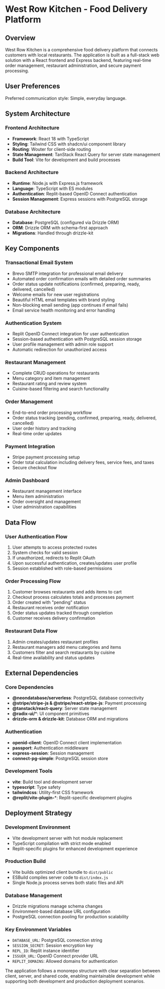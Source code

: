 # West Row Kitchen - Food Delivery Platform

## Overview

West Row Kitchen is a comprehensive food delivery platform that connects customers with local restaurants. The application is built as a full-stack web solution with a React frontend and Express backend, featuring real-time order management, restaurant administration, and secure payment processing.

## User Preferences

Preferred communication style: Simple, everyday language.

## System Architecture

### Frontend Architecture
- **Framework**: React 18 with TypeScript
- **Styling**: Tailwind CSS with shadcn/ui component library
- **Routing**: Wouter for client-side routing
- **State Management**: TanStack React Query for server state management
- **Build Tool**: Vite for development and build processes

### Backend Architecture
- **Runtime**: Node.js with Express.js framework
- **Language**: TypeScript with ES modules
- **Authentication**: Replit-based OpenID Connect authentication
- **Session Management**: Express sessions with PostgreSQL storage

### Database Architecture
- **Database**: PostgreSQL (configured via Drizzle ORM)
- **ORM**: Drizzle ORM with schema-first approach
- **Migrations**: Handled through drizzle-kit

## Key Components

### Transactional Email System
- Brevo SMTP integration for professional email delivery
- Automated order confirmation emails with detailed order summaries
- Order status update notifications (confirmed, preparing, ready, delivered, cancelled)
- Welcome emails for new user registrations
- Beautiful HTML email templates with brand styling
- Non-blocking email sending (app continues if email fails)
- Email service health monitoring and error handling

### Authentication System
- Replit OpenID Connect integration for user authentication
- Session-based authentication with PostgreSQL session storage
- User profile management with admin role support
- Automatic redirection for unauthorized access

### Restaurant Management
- Complete CRUD operations for restaurants
- Menu category and item management
- Restaurant rating and review system
- Cuisine-based filtering and search functionality

### Order Management
- End-to-end order processing workflow
- Order status tracking (pending, confirmed, preparing, ready, delivered, cancelled)
- User order history and tracking
- Real-time order updates

### Payment Integration
- Stripe payment processing setup
- Order total calculation including delivery fees, service fees, and taxes
- Secure checkout flow

### Admin Dashboard
- Restaurant management interface
- Menu item administration
- Order oversight and management
- User administration capabilities

## Data Flow

### User Authentication Flow
1. User attempts to access protected routes
2. System checks for valid session
3. If unauthorized, redirects to Replit OAuth
4. Upon successful authentication, creates/updates user profile
5. Session established with role-based permissions

### Order Processing Flow
1. Customer browses restaurants and adds items to cart
2. Checkout process calculates totals and processes payment
3. Order created with "pending" status
4. Restaurant receives order notification
5. Order status updates tracked through completion
6. Customer receives delivery confirmation

### Restaurant Data Flow
1. Admin creates/updates restaurant profiles
2. Restaurant managers add menu categories and items
3. Customers filter and search restaurants by cuisine
4. Real-time availability and status updates

## External Dependencies

### Core Dependencies
- **@neondatabase/serverless**: PostgreSQL database connectivity
- **@stripe/stripe-js & @stripe/react-stripe-js**: Payment processing
- **@tanstack/react-query**: Server state management
- **@radix-ui/***: UI component primitives
- **drizzle-orm & drizzle-kit**: Database ORM and migrations

### Authentication
- **openid-client**: OpenID Connect client implementation
- **passport**: Authentication middleware
- **express-session**: Session management
- **connect-pg-simple**: PostgreSQL session store

### Development Tools
- **vite**: Build tool and development server
- **typescript**: Type safety
- **tailwindcss**: Utility-first CSS framework
- **@replit/vite-plugin-***: Replit-specific development plugins

## Deployment Strategy

### Development Environment
- Vite development server with hot module replacement
- TypeScript compilation with strict mode enabled
- Replit-specific plugins for enhanced development experience

### Production Build
- Vite builds optimized client bundle to `dist/public`
- ESBuild compiles server code to `dist/index.js`
- Single Node.js process serves both static files and API

### Database Management
- Drizzle migrations manage schema changes
- Environment-based database URL configuration
- PostgreSQL connection pooling for production scalability

### Key Environment Variables
- `DATABASE_URL`: PostgreSQL connection string
- `SESSION_SECRET`: Session encryption key
- `REPL_ID`: Replit instance identifier
- `ISSUER_URL`: OpenID Connect provider URL
- `REPLIT_DOMAINS`: Allowed domains for authentication

The application follows a monorepo structure with clear separation between client, server, and shared code, enabling maintainable development while supporting both development and production deployment scenarios.